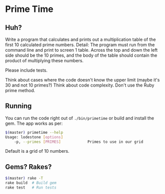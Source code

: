 Prime Time
==

Huh?
--

Write a program that calculates and prints out a multiplication table of the
first 10 calculated prime numbers.
Detail: The program must run from the command line and print to screen 1
table.
Across the top and down the left side should be the 10 primes, and the body
of the table should contain the product of multiplying these numbers.

Please include tests.

Think about cases where the code doesn't know the upper limit (maybe it's 30
and not 10 primes?)
Think about code complexity.
Don't use the Ruby prime method.

Running
--

You can run the code right out of `./bin/primetime` or build and install the gem. The app works as per:

```bash
$(master) primetime --help
Usage: lodestone [options]
    -p, --primes [PRIMES]            Primes to use in our grid
```

Default is a grid of 10 numbers.

Gems? Rakes?
--

```bash
$(master) rake -T
rake build  # Build gem
rake test   # Run tests
```
